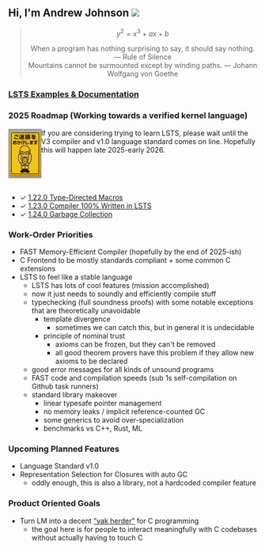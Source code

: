 ## Hi, I'm Andrew Johnson ![](https://komarev.com/ghpvc/?username=andrew-johnson-4)

> $$ y^2 = x^3 + ax + b $$
>
> <div align="center">When a program has nothing surprising to say, it should say nothing. — Rule of Silence</div>
>
> <div align="center">Mountains cannot be surmounted except by winding paths. — Johann Wolfgang von Goethe</div>


### [LSTS Examples & Documentation](https://lambda-mountain-compiler-backend.github.io/lsts-language-reference/)

### 2025 Roadmap (Working towards a verified kernel language)

<div>
  <p>
    <img align="left" height="100" src="https://github.com/andrew-johnson-4/andrew-johnson-4/blob/main/07723b62-1f56-4e7f-97d0-98423669a1da.png?raw=true"/>
    <span>If you are considering trying to learn LSTS, please wait until the V3 compiler and v1.0 language standard comes on line.
    Hopefully this will happen late 2025-early 2026.</span>
  </p>
  <br/>
  <br/>
  <br/>
</div>



* ✓ [1.22.0 Type-Directed Macros](https://github.com/Lambda-Mountain-Compiler-Backend/lambda-mountain/releases/tag/1.22.0)
* ✓ [1.23.0 Compiler 100% Written in LSTS](https://github.com/Lambda-Mountain-Compiler-Backend/lambda-mountain/releases/tag/1.23.0)
* ✓ [1.24.0 Garbage Collection](https://github.com/Lambda-Mountain-Compiler-Backend/lambda-mountain/releases/tag/1.24.0)

### Work-Order Priorities

* FAST Memory-Efficient Compiler (hopefully by the end of 2025-ish)
* C Frontend to be mostly standards compliant + some common C extensions
* LSTS to feel like a stable language
   * LSTS has lots of cool features (mission accomplished)
   * now it just needs to soundly and efficiently compile stuff
   * typechecking (full soundness proofs) with some notable exceptions that are theoretically unavoidable
      * template divergence
         * sometimes we can catch this, but in general it is undecidable
      * principle of nominal trust
         * axioms can be frozen, but they can't be removed
         * all good theorem provers have this problem if they allow new axioms to be declared
   * good error messages for all kinds of unsound programs
   * FAST code and compilation speeds (sub 1s self-compilation on Github task runners)
   * standard library makeover
      * linear typesafe pointer management
      * no memory leaks / implicit reference-counted GC
      * some generics to avoid over-specialization
      * benchmarks vs C++, Rust, ML

### Upcoming Planned Features
* Language Standard v1.0
* Representation Selection for Closures with auto GC
   * oddly enough, this is also a library, not a hardcoded compiler feature

### Product Oriented Goals
* Turn LM into a decent ["yak herder"](https://github.com/Lambda-Mountain-Compiler-Backend/lambda-mountain/wiki/Unopinionated-Philosophy#yak-herding-not-yak-shaving) for C programming
   * the goal here is for people to interact meaningfully with C codebases without actually having to touch C
